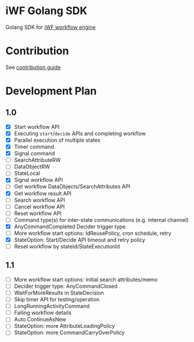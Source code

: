 # iWF Golang SDK
Golang SDK for [iWF workflow engine](https://github.com/indeedeng/iwf)

# Contribution
See [contribution guide](CONTRIBUTION.md)

# Development Plan

## 1.0

- [x] Start workflow API
- [x] Executing `start`/`decide` APIs and completing workflow
- [x] Parallel execution of multiple states
- [x] Timer command
- [x] Signal command
- [ ] SearchAttributeRW
- [ ] DataObjectRW
- [ ] StateLocal
- [x] Signal workflow API
- [ ] Get workflow DataObjects/SearchAttributes API
- [x] Get workflow result API
- [ ] Search workflow API
- [ ] Cancel workflow API
- [ ] Reset workflow API
- [ ] Command type(s) for inter-state communications (e.g. internal channel)
- [X] AnyCommandCompleted Decider trigger type
- [ ] More workflow start options: IdReusePolicy, cron schedule, retry
- [x] StateOption: Start/Decide API timeout and retry policy
- [ ] Reset workflow by stateId/StateExecutionId

## 1.1
- [ ] More workflow start options: initial search attributes/memo
- [ ] Decider trigger type: AnyCommandClosed
- [ ] WaitForMoreResults in StateDecision
- [ ] Skip timer API for testing/operation
- [ ] LongRunningActivityCommand
- [ ] Failing workflow details
- [ ] Auto ContinueAsNew
- [ ] StateOption: more AttributeLoadingPolicy
- [ ] StateOption: more CommandCarryOverPolicy